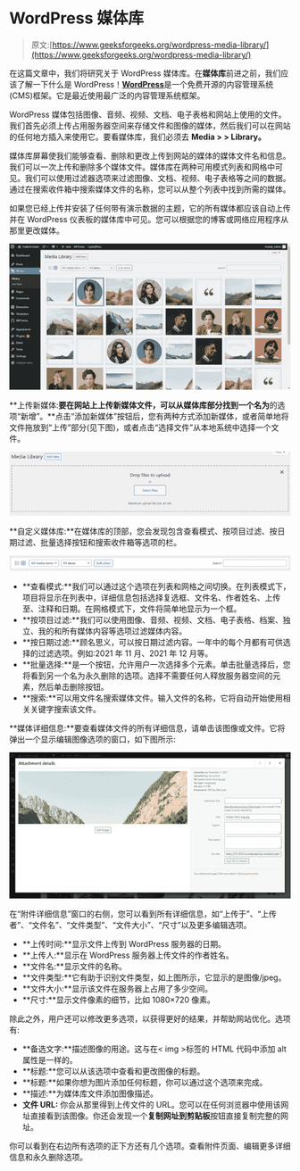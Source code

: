 # WordPress 媒体库

> 原文:[https://www.geeksforgeeks.org/wordpress-media-library/](https://www.geeksforgeeks.org/wordpress-media-library/)

在这篇文章中，我们将研究关于 WordPress 媒体库。在**媒体库**前进之前，我们应该了解一下什么是 WordPress！[**<u>WordPress</u>**](https://www.geeksforgeeks.org/wordpress/)是一个免费开源的内容管理系统(CMS)框架。它是最近使用最广泛的内容管理系统框架。

WordPress 媒体包括图像、音频、视频、文档、电子表格和网站上使用的文件。我们首先必须上传占用服务器空间来存储文件和图像的媒体，然后我们可以在网站的任何地方插入来使用它。要看媒体库，我们必须去 **Media > > Library。**

媒体库屏幕使我们能够查看、删除和更改上传到网站的媒体的媒体文件名和信息。我们可以一次上传和删除多个媒体文件。媒体库在两种可用模式列表和网格中可见。我们可以使用过滤器选项来过滤图像、文档、视频、电子表格等之间的数据。通过在搜索收件箱中搜索媒体文件的名称，您可以从整个列表中找到所需的媒体。

如果您已经上传并安装了任何带有演示数据的主题，它的所有媒体都应该自动上传并在 WordPress 仪表板的媒体库中可见。您可以根据您的博客或网络应用程序从那里更改媒体。

![](img/c1abd3eceec094c2868e4b7cbab023d1.png)

**上传新媒体:**要在网站上上传新媒体文件，可以从媒体库部分找到一个名为**的选项“新增”。**点击“添加新媒体”按钮后，您有两种方式添加新媒体，或者简单地将文件拖放到“上传”部分(见下图)，或者点击“选择文件”从本地系统中选择一个文件。

![](img/22bf0e5a44120cdafb89141422efef73.png)

**自定义媒体库:**在媒体库的顶部，您会发现包含查看模式、按项目过滤、按日期过滤、批量选择按钮和搜索收件箱等选项的栏。

![](img/d481b4b07f7ecf700f9f076d30c3af5d.png)

*   **查看模式:**我们可以通过这个选项在列表和网格之间切换。在列表模式下，项目将显示在列表中，详细信息包括选择复选框、文件名、作者姓名、上传至、注释和日期。在网格模式下，文件将简单地显示为一个框。
*   **按项目过滤:**我们可以使用图像、音频、视频、文档、电子表格、档案、独立、我的和所有媒体内容等选项过滤媒体内容。
*   **按日期过滤:**顾名思义，可以按日期过滤内容。一年中的每个月都有可供选择的过滤选项。例如:2021 年 11 月、2021 年 12 月等。
*   **批量选择:**是一个按钮，允许用户一次选择多个元素。单击批量选择后，您将看到另一个名为永久删除的选项。选择不需要任何人释放服务器空间的元素，然后单击删除按钮。
*   **搜索:**可以用文件名搜索媒体文件。输入文件的名称，它将自动开始使用相关关键字搜索该文件。

**媒体详细信息:**要查看媒体文件的所有详细信息，请单击该图像或文件。它将弹出一个显示编辑图像选项的窗口，如下图所示:

![](img/e87cb8067317a83c2429fd05a65adb91.png)

在“附件详细信息”窗口的右侧，您可以看到所有详细信息，如“上传于”、“上传者”、“文件名”、“文件类型”、“文件大小”、“尺寸”以及更多编辑选项。

*   **上传时间:**显示文件上传到 WordPress 服务器的日期。
*   **上传人:**显示在 WordPress 服务器上传文件的作者姓名。
*   **文件名:**显示文件的名称。
*   **文件类型:**它有助于识别文件类型，如上图所示，它显示的是图像/jpeg。
*   **文件大小:**显示该文件在服务器上占用了多少空间。
*   **尺寸:**显示文件像素的细节，比如 1080×720 像素。

除此之外，用户还可以修改更多选项，以获得更好的结果，并帮助网站优化。选项有:

*   **备选文字:**描述图像的用途。这与在< img >标签的 HTML 代码中添加 alt 属性是一样的。
*   **标题:**您可以从该选项中查看和更改图像的标题。
*   **标题:**如果你想为图片添加任何标题，你可以通过这个选项来完成。
*   **描述:**为媒体库文件添加图像描述。
*   **文件 URL:** 你会从那里得到上传文件的 URL。您可以在任何浏览器中使用该网址直接看到该图像。你还会发现一个**复制网址到剪贴板**按钮直接复制完整的网址。

你可以看到在右边所有选项的正下方还有几个选项。查看附件页面、编辑更多详细信息和永久删除选项。